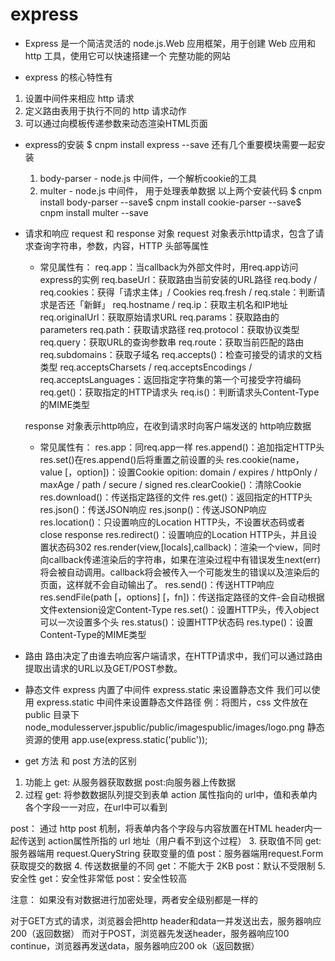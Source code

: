 # express 

- Express 是一个简洁灵活的 node.js.Web 应用框架，用于创建 Web 应用和 http 工具，使用它可以快速搭建一个 完整功能的网站

- express 的核心特性有
1. 设置中间件来相应 http 请求
2. 定义路由表用于执行不同的 http 请求动作
3. 可以通过向模板传递参数来动态渲染HTML页面

- express的安装
  $ cnpm install express --save
  还有几个重要模块需要一起安装
  1. body-parser - node.js 中间件，一个解析cookie的工具
  2. multer - node.js 中间件， 用于处理表单数据
  以上两个安装代码
  $ cnpm install body-parser --save$ cnpm install cookie-parser --save$ cnpm install multer --save

- 请求和响应
request 和 response 对象
  request 对象表示http请求，包含了请求查询字符串，参数，内容，HTTP 头部等属性
  - 常见属性有：
    req.app：当callback为外部文件时，用req.app访问express的实例
    req.baseUrl：获取路由当前安装的URL路径
    req.body / req.cookies：获得「请求主体」/ Cookies
    req.fresh / req.stale：判断请求是否还「新鲜」
    req.hostname / req.ip：获取主机名和IP地址
    req.originalUrl：获取原始请求URL
    req.params：获取路由的parameters
    req.path：获取请求路径
    req.protocol：获取协议类型
    req.query：获取URL的查询参数串
    req.route：获取当前匹配的路由
    req.subdomains：获取子域名
    req.accepts()：检查可接受的请求的文档类型
    req.acceptsCharsets / req.acceptsEncodings / req.acceptsLanguages：返回指定字符集的第一个可接受字符编码
    req.get()：获取指定的HTTP请求头
    req.is()：判断请求头Content-Type的MIME类型

  response 对象表示http响应，在收到请求时向客户端发送的 http响应数据
  - 常见属性有：
    res.app：同req.app一样
    res.append()：追加指定HTTP头
    res.set()在res.append()后将重置之前设置的头
    res.cookie(name，value [，option])：设置Cookie
    opition: domain / expires / httpOnly / maxAge / path / secure / signed
    res.clearCookie()：清除Cookie
    res.download()：传送指定路径的文件
    res.get()：返回指定的HTTP头
    res.json()：传送JSON响应
    res.jsonp()：传送JSONP响应
    res.location()：只设置响应的Location HTTP头，不设置状态码或者close response
    res.redirect()：设置响应的Location HTTP头，并且设置状态码302
    res.render(view,[locals],callback)：渲染一个view，同时向callback传递渲染后的字符串，如果在渲染过程中有错误发生next(err)将会被自动调用。callback将会被传入一个可能发生的错误以及渲染后的页面，这样就不会自动输出了。
    res.send()：传送HTTP响应
    res.sendFile(path [，options] [，fn])：传送指定路径的文件-会自动根据文件extension设定Content-Type
    res.set()：设置HTTP头，传入object可以一次设置多个头
    res.status()：设置HTTP状态码
    res.type()：设置Content-Type的MIME类型


- 路由
路由决定了由谁去响应客户端请求，在HTTP请求中，我们可以通过路由提取出请求的URL以及GET/POST参数。

- 静态文件
  express 内置了中间件 express.static 来设置静态文件
  我们可以使用 express.static 中间件来设置静态文件路径
    例：将图片，css 文件放在 public 目录下
    node_modulesserver.jspublic/public/imagespublic/images/logo.png
    静态资源的使用
    app.use(express.static('public'));

- get 方法 和 post 方法的区别
1. 功能上 
  get: 从服务器获取数据
  post:向服务器上传数据
2. 过程
  get: 将参数数据队列提交到表单 action 属性指向的 url中，值和表单内各个字段一一对应，在url中可以看到

  post： 通过 http post 机制，将表单内各个字段与内容放置在HTML header内一起传送到 action属性所指的 url 地址（用户看不到这个过程）
3. 获取值不同
  get: 服务器端用 request.QueryString 获取变量的值
  post：服务器端用request.Form 获取提交的数据
4. 传送数据量的不同
  get：不能大于 2KB
  post：默认不受限制
5. 安全性
  get：安全性非常低
  post：安全性较高

注意： 如果没有对数据进行加密处理，两者安全级别都是一样的

对于GET方式的请求，浏览器会把http header和data一并发送出去，服务器响应200（返回数据）
而对于POST，浏览器先发送header，服务器响应100 continue，浏览器再发送data，服务器响应200 ok（返回数据）

